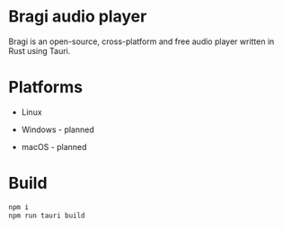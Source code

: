 # Bragi audio player

Bragi is an open-source, cross-platform and free audio player written in Rust using Tauri.

# Platforms

- Linux

- Windows - planned
- macOS - planned


# Build
```bash
npm i
npm run tauri build
```
